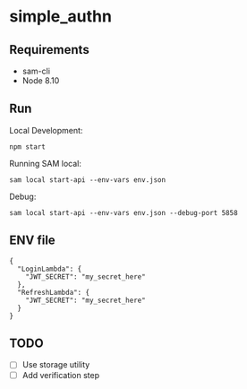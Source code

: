 # simple_authn

## Requirements

* sam-cli
* Node 8.10

## Run

Local Development:
```
npm start
```

Running SAM local:
```
sam local start-api --env-vars env.json
```

Debug:
```
sam local start-api --env-vars env.json --debug-port 5858
```

## ENV file

```
{
  "LoginLambda": {
    "JWT_SECRET": "my_secret_here"
  },
  "RefreshLambda": {
    "JWT_SECRET": "my_secret_here"
  }
}
```

## TODO
- [ ] Use storage utility
- [ ] Add verification step
